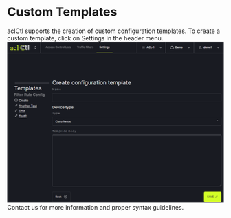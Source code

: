 # Custom Templates

aclCtl supports the creation of custom configuration templates. To create a custom template, click on Settings in the header menu. 
   ![](img/template.png)
Contact us for more information and proper syntax guidelines.
